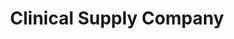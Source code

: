 ---
title: "Clinical Supply Company"
url: /liberty-township/clinical-supply-company/
shop: Sanitätshaus
---